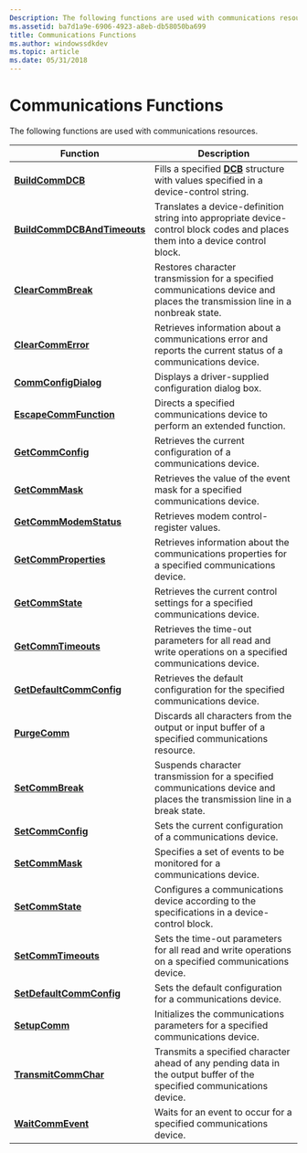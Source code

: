 ```yaml
---
Description: The following functions are used with communications resources.
ms.assetid: ba7d1a9e-6906-4923-a8eb-db58050ba699
title: Communications Functions
ms.author: windowssdkdev
ms.topic: article
ms.date: 05/31/2018
---
```


# Communications Functions

The following functions are used with communications resources.



| Function                                                   | Description                                                                                                                    |
|------------------------------------------------------------|--------------------------------------------------------------------------------------------------------------------------------|
| [**BuildCommDCB**](/windows/desktop/api/Winbase/nf-winbase-buildcommdcba)                       | Fills a specified [**DCB**](/windows/desktop/api/Winbase/ns-winbase-_dcb) structure with values specified in a device-control string.                           |
| [**BuildCommDCBAndTimeouts**](/windows/desktop/api/Winbase/nf-winbase-buildcommdcbandtimeoutsa) | Translates a device-definition string into appropriate device-control block codes and places them into a device control block. |
| [**ClearCommBreak**](/windows/desktop/api/Winbase/nf-winbase-clearcommbreak)                   | Restores character transmission for a specified communications device and places the transmission line in a nonbreak state.    |
| [**ClearCommError**](/windows/desktop/api/Winbase/nf-winbase-clearcommerror)                   | Retrieves information about a communications error and reports the current status of a communications device.                  |
| [**CommConfigDialog**](/windows/desktop/api/Winbase/nf-winbase-commconfigdialoga)               | Displays a driver-supplied configuration dialog box.                                                                           |
| [**EscapeCommFunction**](/windows/desktop/api/Winbase/nf-winbase-escapecommfunction)           | Directs a specified communications device to perform an extended function.                                                     |
| [**GetCommConfig**](/windows/desktop/api/Winbase/nf-winbase-getcommconfig)                     | Retrieves the current configuration of a communications device.                                                                |
| [**GetCommMask**](/windows/desktop/api/Winbase/nf-winbase-getcommmask)                         | Retrieves the value of the event mask for a specified communications device.                                                   |
| [**GetCommModemStatus**](/windows/desktop/api/Winbase/nf-winbase-getcommmodemstatus)           | Retrieves modem control-register values.                                                                                       |
| [**GetCommProperties**](/windows/desktop/api/Winbase/nf-winbase-getcommproperties)             | Retrieves information about the communications properties for a specified communications device.                               |
| [**GetCommState**](/windows/desktop/api/Winbase/nf-winbase-getcommstate)                       | Retrieves the current control settings for a specified communications device.                                                  |
| [**GetCommTimeouts**](/windows/desktop/api/Winbase/nf-winbase-getcommtimeouts)                 | Retrieves the time-out parameters for all read and write operations on a specified communications device.                      |
| [**GetDefaultCommConfig**](/windows/desktop/api/Winbase/nf-winbase-getdefaultcommconfiga)       | Retrieves the default configuration for the specified communications device.                                                   |
| [**PurgeComm**](/windows/desktop/api/Winbase/nf-winbase-purgecomm)                             | Discards all characters from the output or input buffer of a specified communications resource.                                |
| [**SetCommBreak**](/windows/desktop/api/Winbase/nf-winbase-setcommbreak)                       | Suspends character transmission for a specified communications device and places the transmission line in a break state.       |
| [**SetCommConfig**](/windows/desktop/api/Winbase/nf-winbase-setcommconfig)                     | Sets the current configuration of a communications device.                                                                     |
| [**SetCommMask**](/windows/desktop/api/Winbase/nf-winbase-setcommmask)                         | Specifies a set of events to be monitored for a communications device.                                                         |
| [**SetCommState**](/windows/desktop/api/Winbase/nf-winbase-setcommstate)                       | Configures a communications device according to the specifications in a device-control block.                                  |
| [**SetCommTimeouts**](/windows/desktop/api/Winbase/nf-winbase-setcommtimeouts)                 | Sets the time-out parameters for all read and write operations on a specified communications device.                           |
| [**SetDefaultCommConfig**](/windows/desktop/api/Winbase/nf-winbase-setdefaultcommconfiga)       | Sets the default configuration for a communications device.                                                                    |
| [**SetupComm**](/windows/desktop/api/Winbase/nf-winbase-setupcomm)                             | Initializes the communications parameters for a specified communications device.                                               |
| [**TransmitCommChar**](/windows/desktop/api/Winbase/nf-winbase-transmitcommchar)               | Transmits a specified character ahead of any pending data in the output buffer of the specified communications device.         |
| [**WaitCommEvent**](/windows/desktop/api/Winbase/nf-winbase-waitcommevent)                     | Waits for an event to occur for a specified communications device.                                                             |



 

 

 



